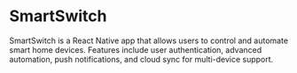 # SmartSwitch
SmartSwitch is a React Native app that allows users to control and automate smart home devices. Features include user authentication, advanced automation, push notifications, and cloud sync for multi-device support.
